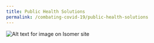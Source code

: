 ```yaml
---
title: Public Health Solutions
permalink: /combating-covid-19/public-health-solutions
---
```

![Alt text for image on Isomer site](/images/covid-19/COVID-19-tech-solutions.png)